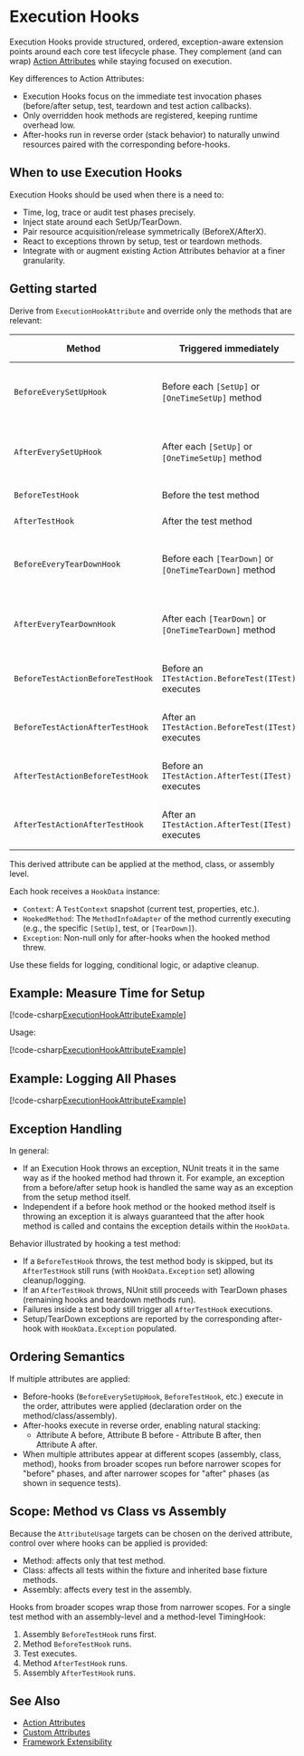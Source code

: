 # Execution Hooks

Execution Hooks provide structured, ordered, exception-aware extension points around each core test lifecycle phase. They complement (and can wrap) [Action Attributes](Action-Attributes.md) while staying focused on execution.

Key differences to Action Attributes:

- Execution Hooks focus on the immediate test invocation phases (before/after setup, test, teardown and test action callbacks).
- Only overridden hook methods are registered, keeping runtime overhead low.
- After-hooks run in reverse order (stack behavior) to naturally unwind resources paired with the corresponding before-hooks.

## When to use Execution Hooks

Execution Hooks should be used when there is a need to:

- Time, log, trace or audit test phases precisely.
- Inject state around each SetUp/TearDown.
- Pair resource acquisition/release symmetrically (BeforeX/AfterX).
- React to exceptions thrown by setup, test or teardown methods.
- Integrate with or augment existing Action Attributes behavior at a finer granularity.

## Getting started

Derive from `ExecutionHookAttribute` and override only the methods that are relevant:

| Method | Triggered immediately | Applies To |
|--------|-----------------------|------------|
| `BeforeEverySetUpHook` | Before each `[SetUp]` or `[OneTimeSetUp]` method | All fixture & base fixture setup methods |
| `AfterEverySetUpHook`  | After each `[SetUp]` or `[OneTimeSetUp]` method | All fixture & base fixture setup methods |
| `BeforeTestHook`       | Before the test method | The test method |
| `AfterTestHook`        | After the test method | The test method |
| `BeforeEveryTearDownHook` | Before each `[TearDown]` or `[OneTimeTearDown]` method | All fixture & base fixture teardown methods |
| `AfterEveryTearDownHook`  | After each `[TearDown]` or `[OneTimeTearDown]` method | All fixture & base fixture teardown methods |
| `BeforeTestActionBeforeTestHook` | Before an `ITestAction.BeforeTest(ITest)` executes | Each applicable Action Attribute |
| `BeforeTestActionAfterTestHook`  | After an `ITestAction.BeforeTest(ITest)` executes | Each applicable Action Attribute |
| `AfterTestActionBeforeTestHook`  | Before an `ITestAction.AfterTest(ITest)` executes | Each applicable Action Attribute |
| `AfterTestActionAfterTestHook`   | After an `ITestAction.AfterTest(ITest)` executes | Each applicable Action Attribute |

This derived attribute can be applied at the method, class, or assembly level.

Each hook receives a `HookData` instance:

- `Context`: A `TestContext` snapshot (current test, properties, etc.).
- `HookedMethod`: The `MethodInfoAdapter` of the method currently executing (e.g., the specific `[SetUp]`, test, or `[TearDown]`).
- `Exception`: Non-null only for after-hooks when the hooked method threw.

Use these fields for logging, conditional logic, or adaptive cleanup.

## Example: Measure Time for Setup

[!code-csharp[ExecutionHookAttributeExample](~/snippets/Snippets.NUnit/ExecutionHookExamples.cs#TimingHookAttribute)]

Usage:

[!code-csharp[ExecutionHookAttributeExample](~/snippets/Snippets.NUnit/ExecutionHookExamples.cs#Usage)]

## Example: Logging All Phases

[!code-csharp[ExecutionHookAttributeExample](~/snippets/Snippets.NUnit/ExecutionHookExamples.cs#LoggingAllPhases)]

## Exception Handling

In general:

- If an Execution Hook throws an exception, NUnit treats it in the same way as if the hooked method had thrown it.
For example, an exception from a before/after setup hook is handled the same way as an exception from the setup method itself.
- Independent if a before hook method or the hooked method itself is throwing an exception it is always guaranteed that the after hook method is called and contains the exception details within the `HookData`.

Behavior illustrated by hooking a test method:

- If a `BeforeTestHook` throws, the test method body is skipped, but its `AfterTestHook` still runs (with `HookData.Exception` set) allowing cleanup/logging.
- If an `AfterTestHook` throws, NUnit still proceeds with TearDown phases (remaining hooks and teardown methods run).
- Failures inside a test body still trigger all `AfterTestHook` executions.
- Setup/TearDown exceptions are reported by the corresponding after-hook with `HookData.Exception` populated.

## Ordering Semantics

If multiple attributes are applied:

- Before-hooks (`BeforeEverySetUpHook`, `BeforeTestHook`, etc.) execute in the order, attributes were applied (declaration order on the method/class/assembly).
- After-hooks execute in reverse order, enabling natural stacking:
  - Attribute A before, Attribute B before - Attribute B after, then Attribute A after.
- When multiple attributes appear at different scopes (assembly, class, method), hooks from broader scopes run before narrower scopes for "before" phases, and after narrower scopes for "after" phases (as shown in sequence tests).

## Scope: Method vs Class vs Assembly

Because the `AttributeUsage` targets can be chosen on the derived attribute, control over where hooks can be applied is provided:

- Method: affects only that test method.
- Class: affects all tests within the fixture and inherited base fixture methods.
- Assembly: affects every test in the assembly.

Hooks from broader scopes wrap those from narrower scopes. For a single test method with an assembly-level and a method-level TimingHook:

1. Assembly `BeforeTestHook` runs first.
2. Method `BeforeTestHook` runs.
3. Test executes.
4. Method `AfterTestHook` runs.
5. Assembly `AfterTestHook` runs.

## See Also

- [Action Attributes](~/articles/nunit/extending-nunit/Action-Attributes.md)
- [Custom Attributes](~/articles/nunit/extending-nunit/Custom-Attributes.md)
- [Framework Extensibility](~/articles/nunit/extending-nunit/Framework-Extensibility.md)
